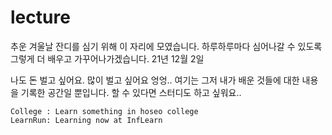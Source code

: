 # lecture
추운 겨울날 잔디를 심기 위해 이 자리에 모였습니다.
하루하루마다 심어나갈 수 있도록
그렇게 더 배우고 가꾸어나가겠습니다.
21년 12월 2일

나도 돈 벌고 싶어요. 많이 벌고 싶어요 엉엉..
여기는 그저 내가 배운 것들에 대한 내용을 기록한 공간일 뿐입니다.
할 수 있다면 스터디도 하고 싶워요..

```
College : Learn something in hoseo college  
LearnRun: Learning now at InfLearn
```
